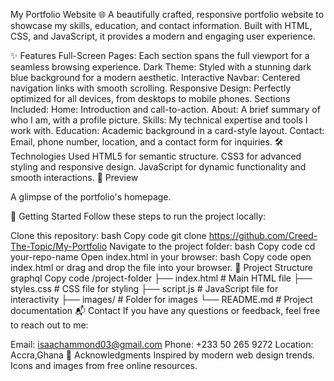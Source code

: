 My Portfolio Website 🌐
A beautifully crafted, responsive portfolio website to showcase my skills, education, and contact information. Built with HTML, CSS, and JavaScript, it provides a modern and engaging user experience.

✨ Features
Full-Screen Pages: Each section spans the full viewport for a seamless browsing experience.
Dark Theme: Styled with a stunning dark blue background for a modern aesthetic.
Interactive Navbar: Centered navigation links with smooth scrolling.
Responsive Design: Perfectly optimized for all devices, from desktops to mobile phones.
Sections Included:
Home: Introduction and call-to-action.
About: A brief summary of who I am, with a profile picture.
Skills: My technical expertise and tools I work with.
Education: Academic background in a card-style layout.
Contact: Email, phone number, location, and a contact form for inquiries.
🛠️ Technologies Used
HTML5 for semantic structure.
CSS3 for advanced styling and responsive design.
JavaScript for dynamic functionality and smooth interactions.
📸 Preview

A glimpse of the portfolio's homepage.

🚀 Getting Started
Follow these steps to run the project locally:

Clone this repository:
bash
Copy code
git clone https://github.com/Creed-The-Topic/My-Portfolio
Navigate to the project folder:
bash
Copy code
cd your-repo-name
Open index.html in your browser:
bash
Copy code
open index.html
or drag and drop the file into your browser.
📂 Project Structure
graphql
Copy code
/project-folder
├── index.html         # Main HTML file
├── styles.css         # CSS file for styling
├── script.js          # JavaScript file for interactivity
├── images/            # Folder for images
└── README.md          # Project documentation
📬 Contact
If you have any questions or feedback, feel free to reach out to me:

Email: isaachammond03@gmail.com
Phone: +233 50 265 9272
Location: Accra,Ghana
🌟 Acknowledgments
Inspired by modern web design trends.
Icons and images from free online resources.
